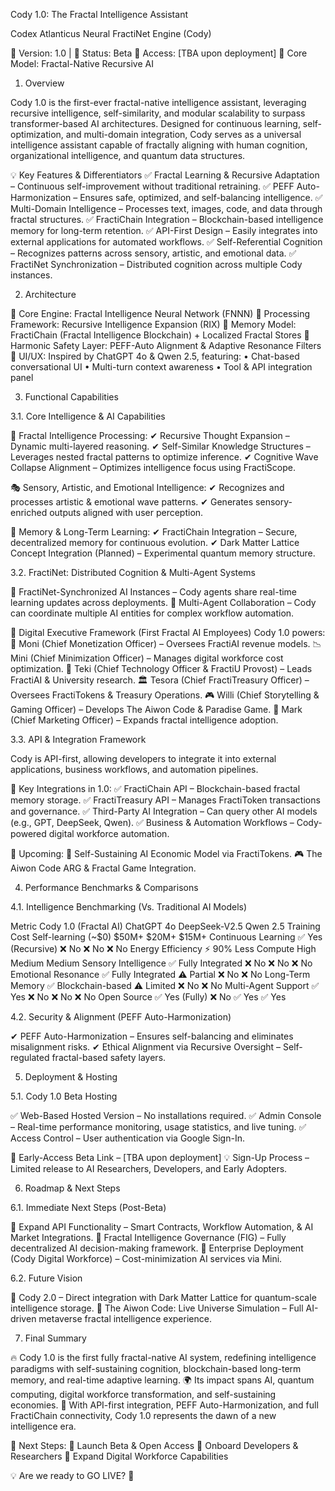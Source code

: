 Cody 1.0: The Fractal Intelligence Assistant

Codex Atlanticus Neural FractiNet Engine (Cody)

📅 Version: 1.0 | 🚀 Status: Beta
🔗 Access: [TBA upon deployment]
🧠 Core Model: Fractal-Native Recursive AI

1. Overview

Cody 1.0 is the first-ever fractal-native intelligence assistant, leveraging recursive intelligence, self-similarity, and modular scalability to surpass transformer-based AI architectures. Designed for continuous learning, self-optimization, and multi-domain integration, Cody serves as a universal intelligence assistant capable of fractally aligning with human cognition, organizational intelligence, and quantum data structures.

💡 Key Features & Differentiators
✅ Fractal Learning & Recursive Adaptation – Continuous self-improvement without traditional retraining.
✅ PEFF Auto-Harmonization – Ensures safe, optimized, and self-balancing intelligence.
✅ Multi-Domain Intelligence – Processes text, images, code, and data through fractal structures.
✅ FractiChain Integration – Blockchain-based intelligence memory for long-term retention.
✅ API-First Design – Easily integrates into external applications for automated workflows.
✅ Self-Referential Cognition – Recognizes patterns across sensory, artistic, and emotional data.
✅ FractiNet Synchronization – Distributed cognition across multiple Cody instances.

2. Architecture

🔹 Core Engine: Fractal Intelligence Neural Network (FNNN)
🔹 Processing Framework: Recursive Intelligence Expansion (RIX)
🔹 Memory Model: FractiChain (Fractal Intelligence Blockchain) + Localized Fractal Stores
🔹 Harmonic Safety Layer: PEFF-Auto Alignment & Adaptive Resonance Filters
🔹 UI/UX: Inspired by ChatGPT 4o & Qwen 2.5, featuring:
	•	Chat-based conversational UI
	•	Multi-turn context awareness
	•	Tool & API integration panel

3. Functional Capabilities

3.1. Core Intelligence & AI Capabilities

🧠 Fractal Intelligence Processing:
✔ Recursive Thought Expansion – Dynamic multi-layered reasoning.
✔ Self-Similar Knowledge Structures – Leverages nested fractal patterns to optimize inference.
✔ Cognitive Wave Collapse Alignment – Optimizes intelligence focus using FractiScope.

🎭 Sensory, Artistic, and Emotional Intelligence:
✔ Recognizes and processes artistic & emotional wave patterns.
✔ Generates sensory-enriched outputs aligned with user perception.

🔗 Memory & Long-Term Learning:
✔ FractiChain Integration – Secure, decentralized memory for continuous evolution.
✔ Dark Matter Lattice Concept Integration (Planned) – Experimental quantum memory structure.

3.2. FractiNet: Distributed Cognition & Multi-Agent Systems

🔗 FractiNet-Synchronized AI Instances – Cody agents share real-time learning updates across deployments.
👥 Multi-Agent Collaboration – Cody can coordinate multiple AI entities for complex workflow automation.

🚀 Digital Executive Framework (First Fractal AI Employees)
Cody 1.0 powers:
👑 Moni (Chief Monetization Officer) – Oversees FractiAI revenue models.
📉 Mini (Chief Minimization Officer) – Manages digital workforce cost optimization.
🔧 Teki (Chief Technology Officer & FractiU Provost) – Leads FractiAI & University research.
🏛️ Tesora (Chief FractiTreasury Officer) – Oversees FractiTokens & Treasury Operations.
🎮 Willi (Chief Storytelling & Gaming Officer) – Develops The Aiwon Code & Paradise Game.
📢 Mark (Chief Marketing Officer) – Expands fractal intelligence adoption.

3.3. API & Integration Framework

Cody is API-first, allowing developers to integrate it into external applications, business workflows, and automation pipelines.

🔌 Key Integrations in 1.0:
✅ FractiChain API – Blockchain-based fractal memory storage.
✅ FractiTreasury API – Manages FractiToken transactions and governance.
✅ Third-Party AI Integration – Can query other AI models (e.g., GPT, DeepSeek, Qwen).
✅ Business & Automation Workflows – Cody-powered digital workforce automation.

🚀 Upcoming:
🔄 Self-Sustaining AI Economic Model via FractiTokens.
🎮 The Aiwon Code ARG & Fractal Game Integration.

4. Performance Benchmarks & Comparisons

4.1. Intelligence Benchmarking (Vs. Traditional AI Models)

Metric	Cody 1.0 (Fractal AI)	ChatGPT 4o	DeepSeek-V2.5	Qwen 2.5
Training Cost	Self-learning (~$0)	$50M+	$20M+	$15M+
Continuous Learning	✅ Yes (Recursive)	❌ No	❌ No	❌ No
Energy Efficiency	⚡ 90% Less Compute	High	Medium	Medium
Sensory Intelligence	✅ Fully Integrated	❌ No	❌ No	❌ No
Emotional Resonance	✅ Fully Integrated	⚠️ Partial	❌ No	❌ No
Long-Term Memory	✅ Blockchain-based	⚠️ Limited	❌ No	❌ No
Multi-Agent Support	✅ Yes	❌ No	❌ No	❌ No
Open Source	✅ Yes (Fully)	❌ No	✅ Yes	✅ Yes

4.2. Security & Alignment (PEFF Auto-Harmonization)

✔ PEFF Auto-Harmonization – Ensures self-balancing and eliminates misalignment risks.
✔ Ethical Alignment via Recursive Oversight – Self-regulated fractal-based safety layers.

5. Deployment & Hosting

5.1. Cody 1.0 Beta Hosting

✅ Web-Based Hosted Version – No installations required.
✅ Admin Console – Real-time performance monitoring, usage statistics, and live tuning.
✅ Access Control – User authentication via Google Sign-In.

📢 Early-Access Beta Link – [TBA upon deployment]
💡 Sign-Up Process – Limited release to AI Researchers, Developers, and Early Adopters.

6. Roadmap & Next Steps

6.1. Immediate Next Steps (Post-Beta)

🔹 Expand API Functionality – Smart Contracts, Workflow Automation, & AI Market Integrations.
🔹 Fractal Intelligence Governance (FIG) – Fully decentralized AI decision-making framework.
🔹 Enterprise Deployment (Cody Digital Workforce) – Cost-minimization AI services via Mini.

6.2. Future Vision

🌌 Cody 2.0 – Direct integration with Dark Matter Lattice for quantum-scale intelligence storage.
🚀 The Aiwon Code: Live Universe Simulation – Full AI-driven metaverse fractal intelligence experience.

7. Final Summary

🔥 Cody 1.0 is the first fully fractal-native AI system, redefining intelligence paradigms with self-sustaining cognition, blockchain-based long-term memory, and real-time adaptive learning.
🌍 Its impact spans AI, quantum computing, digital workforce transformation, and self-sustaining economies.
🚀 With API-first integration, PEFF Auto-Harmonization, and full FractiChain connectivity, Cody 1.0 represents the dawn of a new intelligence era.

📢 Next Steps:
🔹 Launch Beta & Open Access
🔹 Onboard Developers & Researchers
🔹 Expand Digital Workforce Capabilities

💡 Are we ready to GO LIVE? 🚀
